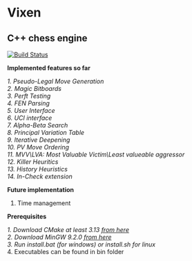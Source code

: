 # Vixen
## C++ chess engine

[![Build Status](https://travis-ci.org/pallasz88/Vixen.svg?branch=master)](https://travis-ci.org/pallasz88/Vixen)


**Implemented features so far**

_1.  Pseudo-Legal Move Generation_\
_2.  Magic Bitboards_\
_3.  Perft Testing_\
_4.  FEN Parsing_\
_5.  User Interface_\
_6.  UCI interface_\
_7.  Alpha-Beta Search_\
_8.  Principal Variation Table_\
_9.  Iterative Deepening_\
_10. PV Move Ordering_\
_11. MVV\LVA: Most Valuable Victim\Least valueable aggressor_\
_12. Killer Heuritics_\
_13. History Heuristics_\
_14. In-Check extension_

**Future implementation**

1.   Time management


**Prerequisites**

_1.  Download CMake at least 3.13 [from here](https://cmake.org/download/)_\
_2.  Download MinGW 9.2.0 [from here](https://www.msys2.org/)_\
_3.  Run install.bat (for windows) or install.sh for linux_\
4.  Executables can be found in bin folder
